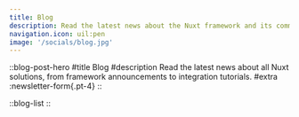 ```yaml
---
title: Blog
description: Read the latest news about the Nuxt framework and its community.
navigation.icon: uil:pen
image: '/socials/blog.jpg'
---
```


::blog-post-hero
#title
Blog
#description
Read the latest news about all Nuxt solutions, from framework announcements to integration tutorials.
#extra
  :newsletter-form{.pt-4}
::

::blog-list
::
